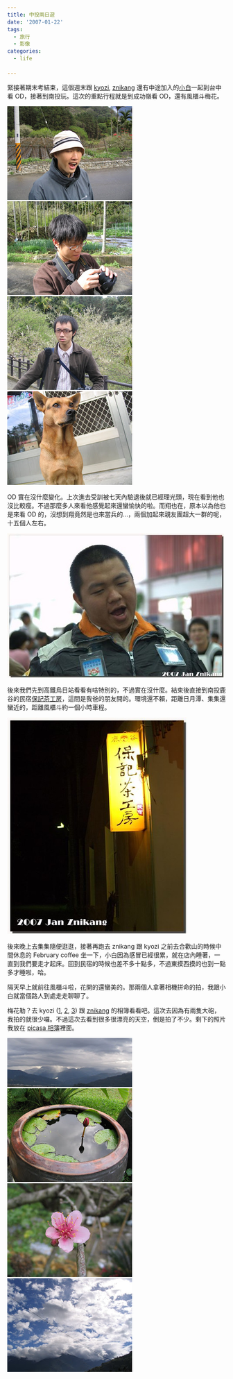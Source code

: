 ```yaml
---
title: 中投兩日遊
date: '2007-01-22'
tags:
  - 旅行
  - 影像
categories:
  - life

---
```

緊接著期末考結束，這個週末跟 [kyozi](http://kyozi.blogspot.com/), [znikang](http://znikang.blogspot.com/) 還有中途加入的[小白](http://www.wretch.cc/blog/tortaredeath)一起到台中看 OD，接著到南投玩。這次的重點行程就是到成功嶺看 OD，還有風櫃斗梅花。  
  
[![](images/0.jpg)](http://picasaweb.google.com/yurenju/FongGueiDou/photo?authkey=-KQAGOmh6vw#5022470412549257154) [![](images/1.jpg)](http://picasaweb.google.com/yurenju/FongGueiDou/photo?authkey=-KQAGOmh6vw#5022470421139191762) [![](images/2.jpg)](http://picasaweb.google.com/yurenju/FongGueiDou/photo?authkey=-KQAGOmh6vw#5022470468383832178) [![](images/3.jpg)](http://picasaweb.google.com/yurenju/FongGueiDou/photo?authkey=-KQAGOmh6vw#5022470395369387890)  
  
OD 實在沒什麼變化。上次進去受訓被七天內驗退後就已經理光頭，現在看到他也沒比較瘦。不過那麼多人來看他感覺起來還蠻愉快的啦。而翔也在，原本以為他也是來看 OD 的，沒想到翔竟然是也來當兵的…，兩個加起來親友團超大一群的呢，十五個人左右。  
  
[![嘴炮 OD](images/4.jpg)](http://www.flickr.com/photos/yurenju/365691117/ "Photo Sharing")  
  
後來我們先到高鐵烏日站看看有啥特別的，不過實在沒什麼。結束後直接到南投鹿谷的民宿[保記茶工房](http://paoji.mmmtravel.com.tw/)，這間是我爸的朋友開的。環境還不賴，距離日月潭、集集還蠻近的，距離風櫃斗約一個小時車程。  
  
[![保記茶工房](images/5.jpg)](http://www.flickr.com/photos/yurenju/365697410/ "Photo Sharing")  
  
後來晚上去集集隨便逛逛，接著再跑去 znikang 跟 kyozi 之前去合歡山的時候中間休息的 February coffee 坐一下，小白因為感冒已經很累，就在店內睡著，一直到我們要走才起床。回到民宿的時候也差不多十點多，不過東摸西摸的也到一點多才睡啦，哈。  
  
隔天早上就前往風櫃斗啦，花開的還蠻美的。那兩個人拿著相機拼命的拍，我跟小白就當個路人到處走走聊聊了。  
  
梅花勒？去 kyozi ([1](http://www.pixnet.net/album/kyozi/1367750), [2](http://www.pixnet.net/album/kyozi/1367740), [3](http://www.pixnet.net/album/kyozi/1367750)) 跟 [znikang](http://www.pixnet.net/album/znikang/1367015) 的相簿看看吧。這次去因為有兩隻大砲，我拍的就很少囉。不過這次去看到很多很漂亮的天空，倒是拍了不少。剩下的照片我放在 [picasa 相簿](http://picasaweb.google.com/yurenju/FongGueiDou)裡面。  
  
[![](images/6.jpg)](http://picasaweb.google.com/yurenju/FongGueiDou/photo#5022470403959322530) [![](images/7.jpg)](http://picasaweb.google.com/yurenju/FongGueiDou/photo#5022470399664355202) [![](images/8.jpg)](http://picasaweb.google.com/yurenju/FongGueiDou/photo#5022470451203962946) [![](images/9.jpg)](http://picasaweb.google.com/yurenju/FongGueiDou/photo#5022470408254289842)